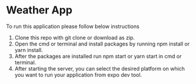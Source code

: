 # Weather App

To run this application please follow below instructions

1. Clone this repo with git clone or download as zip.
2. Open the cmd or terminal and install packages by running npm install or yarn install.
3. After the packages are installed run npm start or yarn start in cmd or terminal.
4. After starting the server, you can select the desired platform on which you want to run your application from expo dev tool.
